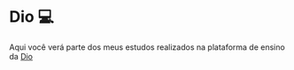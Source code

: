 # Dio :computer:

Aqui você verá parte dos meus estudos realizados na plataforma de ensino da [Dio](https://www.dio.me/)
